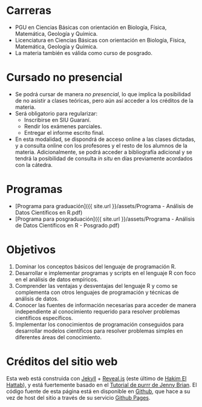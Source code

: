 

# Carreras

-   PGU en Ciencias Básicas con orientación en Biología, Física, Matemática, Geología y Química.
-   Licenciatura en Ciencias Básicas con orientación en Biología, Física, Matemática, Geología y
    Química.
-   La materia también es válida como curso de posgrado.


# Cursado no presencial

-   Se podrá cursar de manera *no presencial*, lo que implica la posibilidad de no asistir a clases teóricas, pero aún así acceder a los créditos de la materia.
-   Será obligatorio para regularizar:
    -   Inscribirse en SIU Guaraní.
    -   Rendir los exámenes parciales.
    -   Entregar el informe escrito final.
-   En esta modalidad, se dispondrá de acceso online a las clases dictadas, y a consulta online con los profesores y el resto de los alumnos de la materia. Adicionalmente, se podrá acceder a bibliografía adicional y se tendrá la posibilidad de consulta *in situ* en días previamente acordados con la cátedra.


# Programas

-   [Programa para graduación]({{ site.url }}/assets/Programa - Análisis de Datos Científicos en R.pdf)
-   [Programa para posgraduación]({{ site.url }}/assets/Programa - Análisis de Datos Científicos en R - Posgrado.pdf)


# Objetivos

1.  Dominar los conceptos básicos del lenguaje de programación R.
2.  Desarrollar e implementar programas y scripts en el lenguaje R con foco en el análisis de datos empíricos.
3.  Comprender las ventajas y desventajas del lenguaje R y como se complementa con otros lenguajes de programación y técnicas de análisis de datos.
4.  Conocer las fuentes de información necesarias para acceder de manera independiente al conocimiento requerido para resolver problemas científicos específicos.
5.  Implementar los conocimientos de programación conseguidos para desarrollar modelos científicos
    para resolver problemas simples en diferentes áreas del conocimiento.


# Créditos del sitio web

Esta web está construida con [Jekyll](https://jekyllrb.com/) + [Reveal.js](https://github.com/hakimel/reveal.js) (este último de [Hakim El Hattab](https://hakim.se/)), y está fuertemente basado en el
[Tutorial de purrr de Jenny Brian](https://jennybc.github.io/purrr-tutorial/). El código fuente de esta página está en disponible en [Github](https://github.com/r-lectures/r-lectures.github.io), que hace a su vez
de host del sitio a través de su servicio [Github Pages](https://pages.github.com/). 

